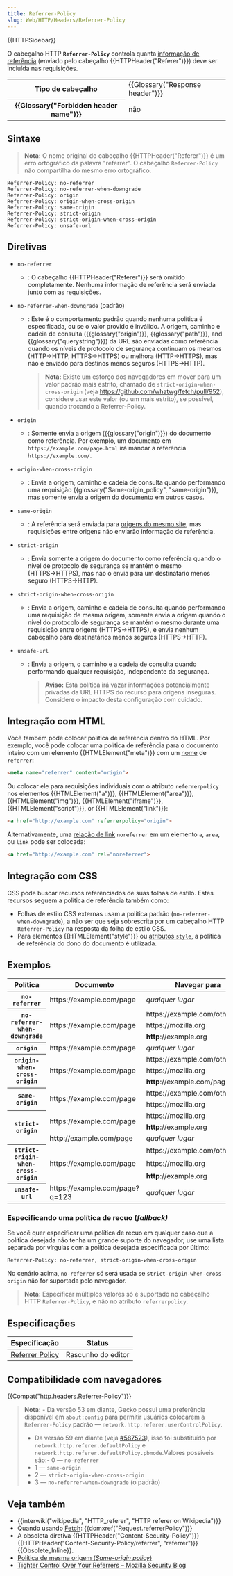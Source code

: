 ```yaml
---
title: Referrer-Policy
slug: Web/HTTP/Headers/Referrer-Policy
---
```


{{HTTPSidebar}}

O cabeçalho HTTP **`Referrer-Policy`** controla quanta [informação de referência](/pt-BR/docs/Web/Security/Referer_header:_privacy_and_security_concerns) (enviado pelo cabeçalho {{HTTPHeader("Referer")}}) deve ser incluída nas requisições.

<table class="properties">
  <tbody>
    <tr>
      <th scope="row">Tipo de cabeçalho</th>
      <td>{{Glossary("Response header")}}</td>
    </tr>
    <tr>
      <th scope="row">{{Glossary("Forbidden header name")}}</th>
      <td>não</td>
    </tr>
  </tbody>
</table>

## Sintaxe

> **Nota:** O nome original do cabeçalho {{HTTPHeader("Referer")}} é um erro ortográfico da palavra "referrer". O cabeçalho `Referrer-Policy` não compartilha do mesmo erro ortográfico.

```
Referrer-Policy: no-referrer
Referrer-Policy: no-referrer-when-downgrade
Referrer-Policy: origin
Referrer-Policy: origin-when-cross-origin
Referrer-Policy: same-origin
Referrer-Policy: strict-origin
Referrer-Policy: strict-origin-when-cross-origin
Referrer-Policy: unsafe-url
```

## Diretivas

- `no-referrer`
  - : O cabeçalho {{HTTPHeader("Referer")}} será omitido completamente. Nenhuma informação de referência será enviada junto com as requisições.
- `no-referrer-when-downgrade` (padrão)

  - : Este é o comportamento padrão quando nenhuma política é especificada, ou se o valor provido é inválido. A origem, caminho e cadeia de consulta ({{glossary("origin")}}, {{glossary("path")}}, and {{glossary("querystring")}}) da URL são enviadas como referência quando os níveis de protocolo de segurança continuam os mesmos (HTTP→HTTP, HTTPS→HTTPS) ou melhora (HTTP→HTTPS), mas não é enviado para destinos menos seguros (HTTPS→HTTP).

    > **Nota:** Existe um esforço dos navegadores em mover para um valor padrão mais estrito, chamado de `strict-origin-when-cross-origin` (veja <https://github.com/whatwg/fetch/pull/952>), considere usar este valor (ou um mais estrito), se possível, quando trocando a Referrer-Policy.

- `origin`
  - : Somente envia a origem ({{glossary("origin")}}) do documento como referência.
    Por exemplo, um documento em `https://example.com/page.html` irá mandar a referência `https://example.com/`.
- `origin-when-cross-origin`
  - : Envia a origem, caminho e cadeia de consulta quando performando uma requisição {{glossary("Same-origin_policy", "same-origin")}}, mas somente envia a origem do documento em outros casos.
- `same-origin`
  - : A referência será enviada para [origens do mesmo site](/pt-BR/docs/Web/Security/Same-origin_policy), mas requisições entre origens não enviarão informação de referência.
- `strict-origin`
  - : Envia somente a origem do documento como referência quando o nível de protocolo de segurança se mantém o mesmo (HTTPS→HTTPS), mas não o envia para um destinatário menos seguro (HTTPS→HTTP).
- `strict-origin-when-cross-origin`
  - : Envia a origem, caminho e cadeia de consulta quando performando uma requisição de mesma origem, somente envia a origem quando o nível do protocolo de segurança se mantém o mesmo durante uma requisição entre origens (HTTPS→HTTPS), e envia nenhum cabeçalho para destinatários menos seguros (HTTPS→HTTP).
- `unsafe-url`

  - : Envia a origem, o caminho e a cadeia de consulta quando performando qualquer requisição, independente da segurança.

    > **Aviso:** Esta política irá vazar informações potencialmente privadas da URL HTTPS do recurso para origens inseguras. Considere o impacto desta configuração com cuidado.

## Integração com HTML

Você também pode colocar política de referência dentro do HTML. Por exemplo, você pode colocar uma política de referência para o documento inteiro com um elemento {{HTMLElement("meta")}} com um [nome](/pt-BR/docs/Web/HTML/Element/meta#attr-name) de `referrer`:

```html
<meta name="referrer" content="origin">
```

Ou colocar ele para requisições individuais com o atributo `referrerpolicy` nos elementos {{HTMLElement("a")}}, {{HTMLElement("area")}}, {{HTMLElement("img")}}, {{HTMLElement("iframe")}}, {{HTMLElement("script")}}, or {{HTMLElement("link")}}:

```html
<a href="http://example.com" referrerpolicy="origin">
```

Alternativamente, uma [relação de link](/pt-BR/docs/Web/HTML/Link_types) `noreferrer` em um elemento `a`, `area`, ou `link` pode ser colocada:

```html
<a href="http://example.com" rel="noreferrer">
```

## Integração com CSS

CSS pode buscar recursos referênciados de suas folhas de estilo. Estes recursos seguem a política de referência também como:

- Folhas de estilo CSS externas usam a política padrão (`no-referrer-when-downgrade`), a não ser que seja sobrescrita por um cabeçalho HTTP `Referrer-Policy` na resposta da folha de estilo CSS.
- Para elementos {{HTMLElement("style")}} ou [atributos `style`](/pt-BR/docs/Web/API/HTMLElement/style), a política de referência do dono do documento é utilizada.

## Exemplos

<table class="standard-table">
  <thead>
    <tr>
      <th scope="col">Política</th>
      <th scope="col">Documento</th>
      <th scope="col">Navegar para</th>
      <th scope="col">Referência</th>
    </tr>
  </thead>
  <tbody>
    <tr>
      <th><code>no-referrer</code></th>
      <td>https://example.com/page</td>
      <td><em>qualquer lugar</em></td>
      <td><em>(sem referência)</em></td>
    </tr>
    <tr>
      <th rowspan="3"><code>no-referrer-when-downgrade</code></th>
      <td rowspan="3">https://example.com/page</td>
      <td>https://example.com/otherpage</td>
      <td>https://example.com/page</td>
    </tr>
    <tr>
      <td>https://mozilla.org</td>
      <td>https://example.com/page</td>
    </tr>
    <tr>
      <td><strong>http</strong>://example.org</td>
      <td><em>(sem referência)</em></td>
    </tr>
    <tr>
      <th><code>origin</code></th>
      <td>https://example.com/page</td>
      <td><em>qualquer lugar</em></td>
      <td>https://example.com/</td>
    </tr>
    <tr>
      <th rowspan="3"><code>origin-when-cross-origin</code></th>
      <td rowspan="3">https://example.com/page</td>
      <td>https://example.com/otherpage</td>
      <td>https://example.com/page</td>
    </tr>
    <tr>
      <td>https://mozilla.org</td>
      <td>https://example.com/</td>
    </tr>
    <tr>
      <td><strong>http</strong>://example.com/page</td>
      <td>https://example.com/</td>
    </tr>
    <tr>
      <th rowspan="2"><code>same-origin</code></th>
      <td rowspan="2">https://example.com/page</td>
      <td>https://example.com/otherpage</td>
      <td>https://example.com/page</td>
    </tr>
    <tr>
      <td>https://mozilla.org</td>
      <td><em>(sem referência)</em></td>
    </tr>
    <tr>
      <th rowspan="3"><code>strict-origin</code></th>
      <td rowspan="2">https://example.com/page</td>
      <td>https://mozilla.org</td>
      <td>https://example.com/</td>
    </tr>
    <tr>
      <td><strong>http</strong>://example.org</td>
      <td><em>(sem referência)</em></td>
    </tr>
    <tr>
      <td><strong>http</strong>://example.com/page</td>
      <td><em>qualquer lugar</em></td>
      <td>http://example.com/</td>
    </tr>
    <tr>
      <th rowspan="3"><code>strict-origin-when-cross-origin</code></th>
      <td rowspan="3">https://example.com/page</td>
      <td>https://example.com/otherpage</td>
      <td>https://example.com/page</td>
    </tr>
    <tr>
      <td>https://mozilla.org</td>
      <td>https://example.com/</td>
    </tr>
    <tr>
      <td><strong>http</strong>://example.org</td>
      <td><em>(sem referência)</em></td>
    </tr>
    <tr>
      <th><code>unsafe-url</code></th>
      <td>https://example.com/page?q=123</td>
      <td><em>qualquer lugar</em></td>
      <td>https://example.com/page?q=123</td>
    </tr>
  </tbody>
</table>

### Especificando uma política de recuo (_fallback)_

Se você quer especificar uma política de recuo em qualquer caso que a política desejada não tenha um grande suporte do navegador, use uma lista separada por vírgulas com a política desejada especificada por último:

```
Referrer-Policy: no-referrer, strict-origin-when-cross-origin
```

No cenário acima, `no-referrer` só será usada se `strict-origin-when-cross-origin` não for suportada pelo navegador.

> **Nota:** Especificar múltiplos valores só é suportado no cabeçalho HTTP `Referrer-Policy`, e não no atributo `referrerpolicy`.

## Especificações

| Especificação                                                                              | Status             |
| ------------------------------------------------------------------------------------------ | ------------------ |
| [Referrer Policy](https://w3c.github.io/webappsec-referrer-policy/#referrer-policy-header) | Rascunho do editor |

## Compatibilidade com navegadores

{{Compat("http.headers.Referrer-Policy")}}

> **Nota:** - Da versão 53 em diante, Gecko possui uma preferência disponível em `about:config` para permitir usuários colocarem a `Referrer-Policy` padrão — `network.http.referer.userControlPolicy`.
>
> - Da versão 59 em diante (veja [#587523](https://bugzilla.mozilla.org/show_bug.cgi?id=587523)), isso foi substituído por `network.http.referer.defaultPolicy` e `network.http.referer.defaultPolicy.pbmode`.Valores possíveis são:- 0 — `no-referrer`
> - 1 — `same-origin`
> - 2 — `strict-origin-when-cross-origin`
> - 3 — `no-referrer-when-downgrade` (o padrão)

## Veja também

- {{interwiki("wikipedia", "HTTP_referer", "HTTP referer on Wikipedia")}}
- Quando usando [Fetch](/pt-BR/docs/Web/API/Fetch_API): {{domxref("Request.referrerPolicy")}}
- A obsoleta diretiva {{HTTPHeader("Content-Security-Policy")}} {{HTTPHeader("Content-Security-Policy/referrer", "referrer")}} {{Obsolete_Inline}}.
- [Política de mesma origem (_Same-origin policy_)](/pt-BR/docs/Web/Security/Same-origin_policy)
- [Tighter Control Over Your Referrers – Mozilla Security Blog](https://blog.mozilla.org/security/2015/01/21/meta-referrer/)
